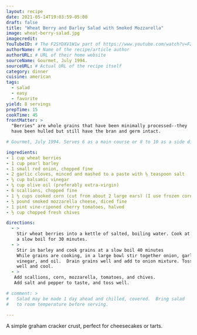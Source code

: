 ```yaml
---
layout: recipe
date: 2021-05-14T19:03:59-05:00
draft: false
title: "Wheat Berry and Barley Salad with Smoked Mozzarella"
image: wheat-berry-salad.jpg
imagecredit: 
YouTubeID: # The F2SYDXV1W1w part of https://www.youtube.com/watch?v=F2SYDXV1W1w
authorName: # Name of the recipe/article author
authorURL: # URL of their home website
sourceName: Gourmet, July 1994.
sourceURL: # Actual URL of the recipe itself
category: dinner
cuisine: american
tags:
  - salad
  - easy
  - favorite
yield: 8 servings
prepTime: 15
cookTime: 45
frontMatter: >
  "Berries" are whole grains that have been minimally processed--they
  have been hulled but still have the bran and germ intact.

# Gourmet, July 1994. Serves 6 as a main course or 8 to 10 as a side dish.

ingredients:
- 1 cup wheat berries  
- 1 cup pearl barley  
- 1 small red onion, chopped fine  
- 2 garlic cloves, minced and mashed to a paste with ½ teaspoon salt  
- ¼ cup balsamic vinegar  
- ¼ cup olive oil (preferably extra-virgin)  
- 6 scallions, chopped fine  
- 1 ½ cups cooked corn (cut from about 2 large ears) (I use frozen corn)  
- ½ pound smoked mozzarella cheese, diced fine  
- 1 pint vine-ripened cherry tomatoes, halved  
- ½ cup chopped fresh chives  

directions:
  - >
    Stir wheat berries into a kettle of salted, boiling water. Cook at
    a slow boil for 30 minutes.
  - >
    Stir in barley and cook grains at a slow boil 40 minutes
    While grains are cooking, in a large bowl stir together onion, garlic paste,
    vinegar, and oil.  Drain grains well and add to onion mixture. Toss mixture
    well and cool.
  - >
   Add scallions, corn, mozzarella, tomatoes, and chives.
   Add salt and pepper to taste, and toss well.

# comment: >
#   Salad may be made 1 day ahead and chilled, covered.  Bring salad
#   to room temperature before serving.

---
```


A simple graham cracker crust, perfect for cheesecakes or tarts.